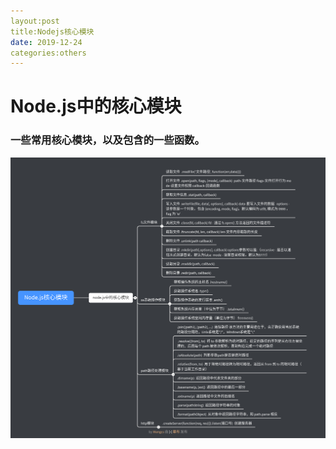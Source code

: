 ```yaml
---
layout:post
title:Nodejs核心模块 
date: 2019-12-24
categories:others 
---
```



# Node.js中的核心模块
### 一些常用核心模块，以及包含的一些函数。

![核心模块](/assets/Node.js核心模块.png)
